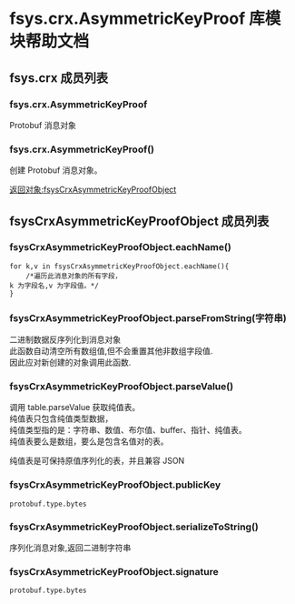 # fsys.crx.AsymmetricKeyProof 库模块帮助文档

<a id="fsys.crx"></a>
## fsys.crx 成员列表


<a id="fsys.crx.AsymmetricKeyProof"></a>
### fsys.crx.AsymmetricKeyProof 
 Protobuf 消息对象

<a id="fsys.crx.AsymmetricKeyProof"></a>
### fsys.crx.AsymmetricKeyProof() 
 创建 Protobuf 消息对象。  
  
[返回对象:fsysCrxAsymmetricKeyProofObject](#fsysCrxAsymmetricKeyProofObject)

<a id="fsysCrxAsymmetricKeyProofObject"></a>
## fsysCrxAsymmetricKeyProofObject 成员列表


<a id="fsysCrxAsymmetricKeyProofObject.eachName"></a>
### fsysCrxAsymmetricKeyProofObject.eachName() 
 

```aardio
for k,v in fsysCrxAsymmetricKeyProofObject.eachName(){
	/*遍历此消息对象的所有字段，
k 为字段名,v 为字段值。*/
}
```



<a id="fsysCrxAsymmetricKeyProofObject.parseFromString"></a>
### fsysCrxAsymmetricKeyProofObject.parseFromString(字符串) 
 二进制数据反序列化到消息对象  
此函数自动清空所有数组值,但不会重置其他非数组字段值.  
因此应对新创建的对象调用此函数.

<a id="fsysCrxAsymmetricKeyProofObject.parseValue"></a>
### fsysCrxAsymmetricKeyProofObject.parseValue() 
 调用 table.parseValue 获取纯值表。  
纯值表只包含纯值类型数据，  
纯值类型指的是：字符串、数值、布尔值、buffer、指针、纯值表。  
纯值表要么是数组，要么是包含名值对的表。  
  
纯值表是可保持原值序列化的表，并且兼容 JSON

<a id="fsysCrxAsymmetricKeyProofObject.publicKey"></a>
### fsysCrxAsymmetricKeyProofObject.publicKey 
 

```aardio
protobuf.type.bytes
```



<a id="fsysCrxAsymmetricKeyProofObject.serializeToString"></a>
### fsysCrxAsymmetricKeyProofObject.serializeToString() 
 序列化消息对象,返回二进制字符串

<a id="fsysCrxAsymmetricKeyProofObject.signature"></a>
### fsysCrxAsymmetricKeyProofObject.signature 
 

```aardio
protobuf.type.bytes
```


